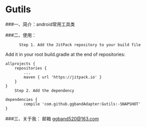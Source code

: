 # Gutils
###一、简介：android常用工具类

###二、使用：

          Step 1. Add the JitPack repository to your build file
  Add it in your root build.gradle at the end of repositories:

	allprojects {
		repositories {
			...
			maven { url 'https://jitpack.io' }
		}
	}
        Step 2. Add the dependency

	dependencies {
	        compile 'com.github.ggbandAdapter:Gutils:-SNAPSHOT'
	}

    

###三、关于我： 邮箱 ggband520@163.com
